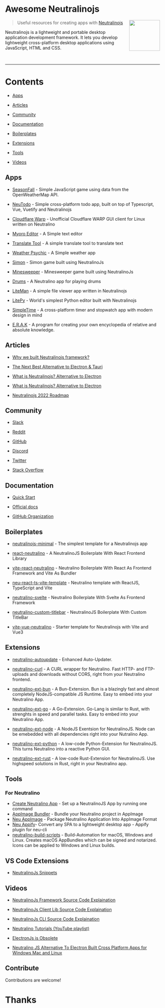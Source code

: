 # Awesome Neutralinojs

[<img src="media/neutralino-logo.png" align="right" width="100">](https://neutralino.js.org)

> Useful resources for creating apps with [Neutralinojs](https://neutralino.js.org)

Neutralinojs is a lightweight and portable desktop application development framework. It lets you develop lightweight cross-platform desktop applications using JavaScript, HTML and CSS.

<br>

---

# Contents

- [Apps](#apps)

- [Articles](#articles)

- [Community](#community)

- [Documentation](#documentation)

- [Boilerplates](#boilerplates)

- [Extensions](#extensions)

- [Tools](#tools)

- [Videos](#videos)

## Apps

- [SeasonFall](https://github.com/Starlight-Skull/Seasonfall) - Simple JavaScript game using data from the OpenWeatherMap API.

- [NeuTodo](https://github.com/ModuleArt/neu-todo) - Simple cross-platform todo app, built on top of Typescript, Vue, Vuetify and Neutralinojs

- [Cloudflare Warp](https://github.com/krypt0nn/warp-gui) - Unofficial Cloudflare WARP GUI client for Linux written on Neutralino

- [Myoro Editor](https://github.com/antonkoetzler/MyoroEditor) - A Simple text editor

- [Translate Tool](https://github.com/Alger23/neutralinojs-translate-tool) - A simple translate tool to translate text

- [Weather Psychic](https://github.com/Kinyugo/weather-psychic) - A Simple weather app

- [Simon](https://github.com/m00ke5h/Simon) - Simon game built using NeutralinoJs

- [Minesweeper](https://github.com/ali-shahhoud/Minesweeper) - Minesweeper game built using NeutralinoJs

- [Drums](https://github.com/m00ke5h/Drums) - A Neutralino app for playing drums

- [LiteMan](https://github.com/codezri/liteman) - A simple file viewer app written in Neutralinojs

- [LitePy](https://github.com/codezri/litepy) - World's simplest Python editor built with Neutralinojs

- [SimpleTime](https://github.com/navidmafi/SimpleTime) - A cross-platform timer and stopwatch app with modern design in mind

- [E.R.A.K](https://codeberg.org/Karter_Kein/E.R.A.K) - A program for creating your own encyclopedia of relative and absolute knowledge.

## Articles

- [Why we built Neutralinojs framework?](https://medium.com/neutralinojs/why-we-built-neutralinojs-framework-part-i-1d6c667951d5)

- [The Next Best Alternative to Electron & Tauri](https://blog.notesnook.com/neutralinojs-next-best-alternative-to-electron-and-tauri/)

- [What is Neutralinojs? Alternative to Electron](https://dev.to/byteslash/what-is-neutralinojs-alternative-to-electron-5fjc)

- [What is Neutralinojs? Alternative to Electron](https://dev.to/byteslash/what-is-neutralinojs-alternative-to-electron-5fjc)

- [Neutralinojs 2022 Roadmap](https://codezri.org/blog/neutralinojs-2022-roadmap)

## Community

- [Slack](https://join.slack.com/t/neutralinojs/shared_invite/zt-b7mbivj5-pKpO6U5drmeT68vKD_pc6w)

- [Reddit](https://www.reddit.com/r/neutralinojs)

- [GitHub](https://github.com/neutralinojs-community)

- [Discord](https://discord.gg/cybpp4guTJ)

- [Twitter](https://twitter.com/neutralinojs)

- [Stack Overflow](https://stackoverflow.com/questions/tagged/neutralinojs)

## Documentation

- [Quick Start](https://neutralino.js.org/docs/getting-started/your-first-neutralinojs-app)

- [Official docs](https://neutralino.js.org/docs/)

- [GitHub Organization](https://github.com/neutralinojs)

## Boilerplates

- [neutralinojs-minimal](https://github.com/neutralinojs/neutralinojs-minimal) - The simplest template for a Neutralinojs app

- [react-neutralino](https://github.com/DEVLOPRR/react-neutralino) - A NeutralinoJS Boilerplate With React Frontend Library

- [vite-react-neutralino](https://github.com/DEVLOPRR/vite-react-neutralino) - Neutralino Boilerplate With React As Frontend Framework and Vite As Bundler

- [neu-react-ts-vite-template](https://github.com/JustPilz/neu-react-ts-vite-template) - Neutralino template with ReactJS, TypeScript and Vite

- [neutralino-svelte](https://github.com/OrigamingWasTaken/neutralino-svelte) - Neutralino Boilerplate With Svelte As Frontend Framework

- [neutralino-custom-titlebar](https://github.com/DEVLOPRR/NeutralinoJs-Custom-Titlebar) - NeutralinoJS Boilerplate With Custom TitleBar

- [vite-vue-neutralino](https://github.com/slluxx/vuetralino) - Starter template for Neutralinojs with Vite and Vue3

## Extensions

- [neutralino-autoupdate](https://github.com/hschneider/neutralino-autoupdate) - Enhanced Auto-Updater.

- [neutralino-curl](https://github.com/hschneider/neutralino-curl) - A CURL wrapper for Neutralino. Fast HTTP- and FTP-uploads and downloads without CORS, right from your Neutralino frontend.

- [neutralino-ext-bun](https://github.com/hschneider/neutralino-ext-bun) - A Bun-Extension. Bun is a blazingly fast and almost completely NodeJS-compatible JS Runtime. Easy to embed into your Neutralino App.

- [neutralino-ext-go](https://github.com/hschneider/neutralino-ext-go) - A Go-Extension. Go-Lang is similar to Rust, with strenghts in speed and parallel tasks. Easy to embed into your Neutralino App.

- [neutralino-ext-node](https://github.com/hschneider/neutralino-ext-node) - A NodeJS Exentsion for NeutralinoJS. Node can be emebedded with all dependencies right into your Nutralino App.

- [neutralino-ext-python](https://github.com/hschneider/neutralino-ext-python) - A low-code Python-Extension for NeutralinoJS. This turns Neutralino into a reactive Python GUI.

- [neutralino-ext-rust](https://github.com/hschneider/neutralino-ext-rust) -  A low-code Rust-Extension for NeutralinoJS. Use highspeed solutions in Rust, right in your Neutralino app.

## Tools

### For Neutralino

- [Create Neutralino App](https://github.com/DEVLOPRR/Create-Neutralino-App) - Set up a NeutralinoJS App by running one command
- [AppImage Bundler](https://github.com/krypt0nn/neutralino-appimage-bundler) - Bundle your Neutralino project in AppImage
- [Neu AppImage](https://github.com/DEVLOPRR/Neu-AppImage) - Package Neutralino Application Into AppImage Format
- [Neu Appify](https://github.com/neutralinojs/neutralinojs-cli-appify)- Convert any SPA to a lightweight desktop app - Appify plugin for neu-cli
- [neutralino-build-scripts](https://github.com/hschneider/neutralino-build-scripts) - Build-Automation for macOS, Windows and Linux. Creates macOS AppBundles which can be signed and notarized. Icons can be applied to Windows and Linux builds.

## VS Code Extensions

- [NeutralinoJs Snippets](https://marketplace.visualstudio.com/items?itemName=DEVLOPRR.neutralinojs-snippets)

## Videos

- [NeutralinoJs Framework Source Code Explaination](https://youtu.be/QGZywYDsSyg)

- [NeutralinoJs Client Lib Source Code Explaination](https://youtu.be/V-RD6ia5YjY)

- [NeutralinoJs CLI Source Code Explaination](https://youtu.be/XUj20aJDJiI)

- [Neutralino Tutorials (YouTube playlist)](https://www.youtube.com/playlist?list=PLvTbqpiPhQRb2xNQlwMs0uVV0IN8N-pKj)

- [ElectronJs is Obsolete](https://youtu.be/2ObrADI1eFk)

- [Neutralino JS Alternative To Electron Built Cross Platform Apps for Windows Mac and Linux](https://www.youtube.com/watch?v=afi-69QPi8M)

## Contribute

Contributions are welcome!

# Thanks
